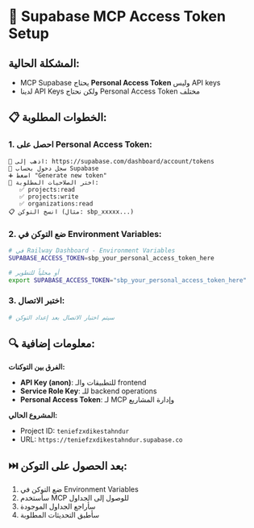 # 🔑 Supabase MCP Access Token Setup

## المشكلة الحالية:
- MCP Supabase يحتاج **Personal Access Token** وليس API keys
- لدينا API Keys ولكن نحتاج Personal Access Token مختلف

## 📋 الخطوات المطلوبة:

### 1. احصل على Personal Access Token:
```
🔗 اذهب إلى: https://supabase.com/dashboard/account/tokens
👤 سجل دخول بحساب Supabase
➕ اضغط "Generate new token"
📝 اختر الصلاحيات المطلوبة:
   ✅ projects:read
   ✅ projects:write
   ✅ organizations:read
📋 انسخ التوكن (مثال: sbp_xxxxx...)
```

### 2. ضع التوكن في Environment Variables:
```bash
# في Railway Dashboard - Environment Variables
SUPABASE_ACCESS_TOKEN=sbp_your_personal_access_token_here

# أو محلياً للتطوير
export SUPABASE_ACCESS_TOKEN="sbp_your_personal_access_token_here"
```

### 3. اختبر الاتصال:
```bash
# سيتم اختبار الاتصال بعد إعداد التوكن
```

## 🔍 معلومات إضافية:

**الفرق بين التوكنات:**
- **API Key (anon)**: للتطبيقات والـ frontend
- **Service Role Key**: للـ backend operations
- **Personal Access Token**: لـ MCP وإدارة المشاريع

**المشروع الحالي:**
- Project ID: `teniefzxdikestahndur`
- URL: `https://teniefzxdikestahndur.supabase.co`

## ⏭️ بعد الحصول على التوكن:
1. ضع التوكن في Environment Variables
2. سأستخدم MCP للوصول إلى الجداول
3. سأراجع الجداول الموجودة
4. سأطبق التحديثات المطلوبة
